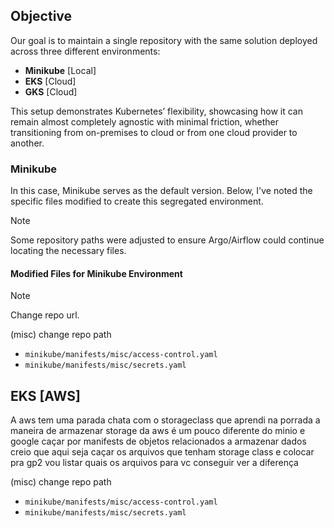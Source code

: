 ## Objective

Our goal is to maintain a single repository with the same solution deployed across three different environments:

- **Minikube** [Local]
- **EKS** [Cloud]
- **GKS** [Cloud]

This setup demonstrates Kubernetes’ flexibility, showcasing how it can remain almost completely agnostic with minimal friction, whether transitioning from on-premises to cloud or from one cloud provider to another.

### Minikube

In this case, Minikube serves as the default version. Below, I've noted the specific files modified to create this segregated environment.

> [!Note]
Some repository paths were adjusted to ensure Argo/Airflow could continue locating the necessary files.

#### Modified Files for Minikube Environment

> [!Note]
Change repo url.

(misc)
change repo path

- `minikube/manifests/misc/access-control.yaml`
- `minikube/manifests/misc/secrets.yaml`

<!-- 
(airflow if)
change repo path
- `minikube/manifests/orchestrator/airflow.yaml`
``` -->


## EKS [AWS]

A aws tem uma parada chata com o storageclass que aprendi na porrada
a maneira de armazenar storage da aws é um pouco diferente do minio e google
caçar por manifests de objetos relacionados a armazenar dados
creio que aqui seja caçar os arquivos que tenham storage class e colocar pra gp2
vou listar quais os arquivos para vc conseguir ver a diferença




(misc)
change repo path

- `minikube/manifests/misc/access-control.yaml`
- `minikube/manifests/misc/secrets.yaml`